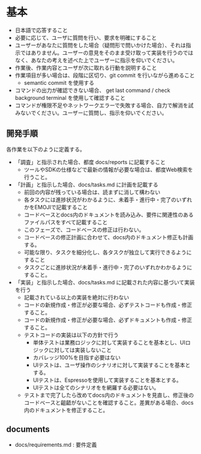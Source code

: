 # 基本
- 日本語で応答すること
- 必要に応じて、ユーザに質問を行い、要求を明確にすること
- ユーザーがあなたに質問をした場合（疑問形で問いかけた場合）、それは指示ではありません。ユーザーの意見をそのまま受け取って実装を行うのではなく、あなたの考えを述べた上でユーザーに指示を仰いでください。
- 作業後、作業内容とユーザが次に取れる行動を説明すること
- 作業項目が多い場合は、段階に区切り、git commit を行いながら進めること
    - semantic commit を使用する
- コマンドの出力が確認できない場合、 get last command / check background terminal を使用して確認すること
- コマンドが権限不足やネットワークエラーで失敗する場合、自力で解消を試みないでください。ユーザーに質問し、指示を仰いでください。

## 開発手順
各作業を以下のように定義する。
- 「調査」と指示された場合、都度 docs/reports に記載すること
  - ツールやSDKの仕様などで最新の情報が必要な場合は、都度Web検索を行うこと。
- 「計画」と指示した場合、docs/tasks.md に計画を記載する
    - 前回の内容が残っている場合は、読まずに消して構わない
    - 各タスクには進捗状況がわかるように、未着手・進行中・完了のいずれかをEMOJIで記載すること
    - コードベースとdocs内のドキュメントを読み込み、要件に関連性のあるファイルパスをすべて記載すること
    - このフェーズで、コードベースの修正は行わない。
    - コードベースの修正計画に合わせて、docs内のドキュメント修正も計画する。
    - 可能な限り、タスクを細分化し、各タスクが独立して実行できるようにすること
    - タスクごとに進捗状況が未着手・進行中・完了のいずれかわかるようにすること。
- 「実装」と指示した場合、docs/tasks.md に記載された内容に基づいて実装を行う
    - 記載されている以上の実装を絶対に行わない
    - コードの新規作成・修正が必要な場合、必ずテストコードも作成・修正すること。
    - コードの新規作成・修正が必要な場合、必ずドキュメントも作成・修正すること。
    - テストコードの実装は以下の方針で行う
        - 単体テストは業務ロジックに対して実装することを基本とし、UIロジックに対しては実装しないこと
        - カバレッジ100%を目指す必要はない
        - UIテストは、ユーザ操作のシナリオに対して実装することを基本とする。
        - UIテストは、Espressoを使用して実装することを基本とする。
        - UIテストは全てのシナリオをを網羅する必要はない。
    - テストまで完了したら改めてdocs内のドキュメントを見直し、修正後のコードベースと齟齬がないことを確認すること。差異がある場合、docs内のドキュメントを修正すること。

## documents
- docs/requirements.md : 要件定義